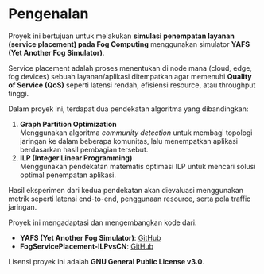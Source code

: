 # Pengenalan

Proyek ini bertujuan untuk melakukan **simulasi penempatan layanan (service placement) pada Fog Computing** menggunakan simulator **YAFS (Yet Another Fog Simulator)**.

Service placement adalah proses menentukan di node mana (cloud, edge, fog devices) sebuah layanan/aplikasi ditempatkan agar memenuhi **Quality of Service (QoS)** seperti latensi rendah, efisiensi resource, atau throughput tinggi.

Dalam proyek ini, terdapat dua pendekatan algoritma yang dibandingkan:
1. **Graph Partition Optimization**  
   Menggunakan algoritma *community detection* untuk membagi topologi jaringan ke dalam beberapa komunitas, lalu menempatkan aplikasi berdasarkan hasil pembagian tersebut.
2. **ILP (Integer Linear Programming)**  
   Menggunakan pendekatan matematis optimasi ILP untuk mencari solusi optimal penempatan aplikasi.

Hasil eksperimen dari kedua pendekatan akan dievaluasi menggunakan metrik seperti latensi end-to-end, penggunaan resource, serta pola traffic jaringan.

Proyek ini mengadaptasi dan mengembangkan kode dari:
- **YAFS (Yet Another Fog Simulator)**: [GitHub](https://github.com/acsicuib/YAFS)  
- **FogServicePlacement-ILPvsCN**: [GitHub](https://github.com/acsicuib/FogServicePlacement-ILPvsCN)

Lisensi proyek ini adalah **GNU General Public License v3.0**.
